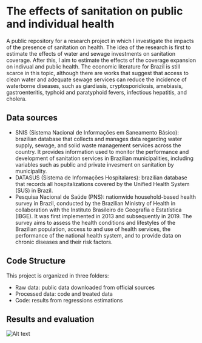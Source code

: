 # The effects of sanitation on public and individual health

A public repository for a research project in which I investigate the impacts of the presence of sanitation on health. The idea of the research is first to estimate the effects of water and sewage investments on sanitation coverage. After this, I aim to estimate the effects of the coverage expansion on indivual and public health. The economic literature for Brazil is still scarce in this topic, although there are works that suggest that access to clean water and adequate sewage services can reduce the incidence of waterborne diseases, such as giardiasis, cryptosporidiosis, amebiasis, gastroenteritis, typhoid and paratyphoid fevers, infectious hepatitis, and cholera.

## Data sources
- SNIS (Sistema Nacional de Informações em Saneamento Básico): brazilian database that collects and manages data regarding water supply, sewage, and solid waste management services across the country. It provides information used to monitor the performance and development of sanitation services in Brazilian municipalities, including variables such as public and private invesment on sanitation by municipality.
- DATASUS (Sistema de Informações Hospitalares): brazilian database that records all hospitalizations covered by the Unified Health System (SUS) in Brazil.
- Pesquisa Nacional de Saúde (PNS): nationwide household-based health survey in Brazil, conducted by the Brazilian Ministry of Health in collaboration with the Instituto Brasileiro de Geografia e Estatística (IBGE). It was first implemented in 2013 and subsequently in 2019. The survey aims to assess the health conditions and lifestyles of the Brazilian population, access to and use of health services, the performance of the national health system, and to provide data on chronic diseases and their risk factors.

## Code Structure
This project is organized in three folders:
- Raw data: public data downloaded from official sources
- Processed data: code and treated data
- Code: results from regressions estimations

## Results and evaluation

![Alt text](https://github.com/matheusrezende1/sanitation_effects_on_health/tree/main/figs/internacoes_esgoto_uf.png?raw=true)
